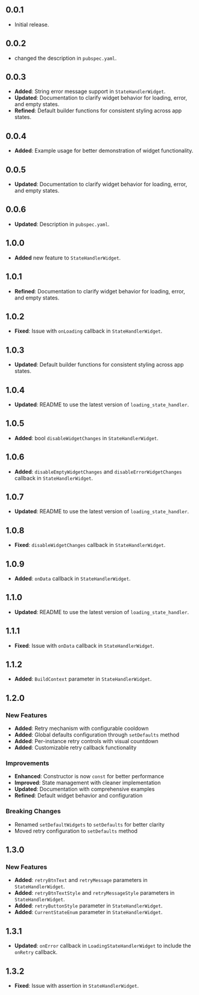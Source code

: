 ## 0.0.1

* Initial release.

## 0.0.2

* changed the description in `pubspec.yaml`.

## 0.0.3

- **Added**: String error message support in `StateHandlerWidget`.
- **Updated**: Documentation to clarify widget behavior for loading, error, and empty states.
- **Refined**: Default builder functions for consistent styling across app states.


## 0.0.4

- **Added**: Example usage for better demonstration of widget functionality.


## 0.0.5

- **Updated**: Documentation to clarify widget behavior for loading, error, and empty states.

## 0.0.6

- **Updated**: Description in `pubspec.yaml`.


## 1.0.0

- **Added** new feature to `StateHandlerWidget`.

## 1.0.1

- **Refined**: Documentation to clarify widget behavior for loading, error, and empty states.

## 1.0.2

- **Fixed**: Issue with `onLoading` callback in `StateHandlerWidget`.

## 1.0.3

- **Updated**: Default builder functions for consistent styling across app states.

## 1.0.4

- **Updated**: README to use the latest version of `loading_state_handler`.

## 1.0.5

- **Added**: bool `disableWidgetChanges` in `StateHandlerWidget`.

## 1.0.6

- **Added**: `disableEmptyWidgetChanges` and `disableErrorWidgetChanges` callback in `StateHandlerWidget`.

## 1.0.7

- **Updated**: README to use the latest version of `loading_state_handler`.

## 1.0.8

- **Fixed**: `disableWidgetChanges` callback in `StateHandlerWidget`.

## 1.0.9

- **Added**: `onData` callback in `StateHandlerWidget`.

## 1.1.0

- **Updated**: README to use the latest version of `loading_state_handler`.

## 1.1.1

- **Fixed**: Issue with `onData` callback in `StateHandlerWidget`.

## 1.1.2

- **Added**: `BuildContext` parameter in `StateHandlerWidget`.

## 1.2.0

### New Features
- **Added**: Retry mechanism with configurable cooldown
- **Added**: Global defaults configuration through `setDefaults` method
- **Added**: Per-instance retry controls with visual countdown
- **Added**: Customizable retry callback functionality

### Improvements
- **Enhanced**: Constructor is now `const` for better performance
- **Improved**: State management with cleaner implementation
- **Updated**: Documentation with comprehensive examples
- **Refined**: Default widget behavior and configuration

### Breaking Changes
- Renamed `setDefaultWidgets` to `setDefaults` for better clarity
- Moved retry configuration to `setDefaults` method

## 1.3.0

### New Features
- **Added**: `retryBtnText` and `retryMessage` parameters in `StateHandlerWidget`.
- **Added**: `retryBtnTextStyle` and `retryMessageStyle` parameters in `StateHandlerWidget`.
- **Added**: `retryButtonStyle` parameter in `StateHandlerWidget`.
- **Added**: `CurrentStateEnum` parameter in `StateHandlerWidget`.

## 1.3.1

- **Updated**: `onError` callback in `LoadingStateHandlerWidget` to include the `onRetry` callback.

## 1.3.2

- **Fixed**: Issue with assertion in `StateHandlerWidget`.